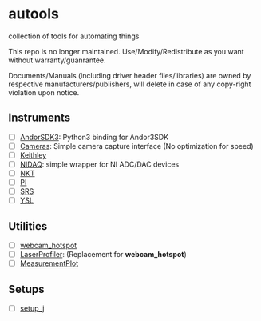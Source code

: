 # autools
collection of tools for automating things

This repo is no longer maintained. Use/Modify/Redistribute as you want without warranty/guanrantee.

Documents/Manuals (including driver header files/libraries) are owned by respective manufacturers/publishers, will delete in case of any copy-right violation upon notice.

## Instruments
* [ ] [AndorSDK3](AndorSDK3/README.md): Python3 binding for Andor3SDK
* [ ] [Cameras](Cameras/README.md): Simple camera capture interface (No optimization for speed)
* [ ] [Keithley](Keithley/README.md)
* [ ] [NIDAQ](NIDAQ/README.md): simple wrapper for NI ADC/DAC devices
* [ ] [NKT](NKT/README.md)
* [ ] [PI](PI/README.md)
* [ ] [SRS](SRS/README.md)
* [ ] [YSL](YSL/README.md)

## Utilities
* [ ] [webcam_hotspot](webcam_hotspot/README.md)
* [ ] [LaserProfiler](LaserProfiler/README.md): (Replacement for **webcam_hotspot**)
* [ ] [MeasurementPlot](MeasurementPlot/README.md)

## Setups
* [ ] [setup_j](setup_j/README.md)
